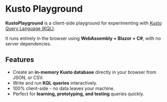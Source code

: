 # Kusto Playground

**KustoPlayground** is a client-side playground for experimenting with [Kusto Query Language (KQL)](https://learn.microsoft.com/en-us/azure/data-explorer/kusto/query/).  

It runs entirely in the browser using **WebAssembly + Blazor + C#**, with no server dependencies.

## Features
- Create an **in-memory Kusto database** directly in your browser from JSON, or CSV.
- Write and run **KQL queries** interactively.
- 100% client-side - no data leaves your machine.
- Perfect for **learning, prototyping, and testing** queries quickly.
